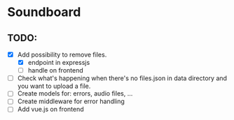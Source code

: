 # Soundboard

## TODO: 
- [x] Add possibility to remove files.
  - [x] endpoint in expressjs
  - [ ] handle on frontend
- [ ] Check what's happening when there's no files.json in data directory and you want to upload a file.
- [ ] Create models for: errors, audio files, ...
- [ ] Create middleware for error handling
- [ ] Add vue.js on frontend
